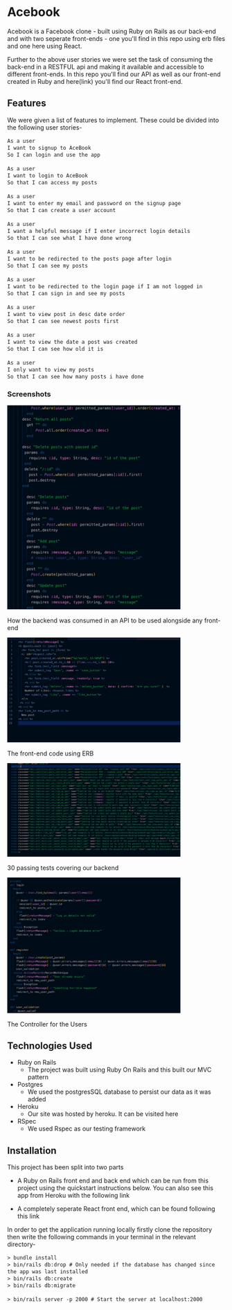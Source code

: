 Acebook
==================

Acebook is a Facebook clone - built using Ruby on Rails as our back-end and with two seperate front-ends - one you'll find in this repo using erb files and one here using React.

Further to the above user stories we were set the task of consuming the back-end in a RESTFUL api and making it available and accessible to different front-ends. In this repo you'll find our API as well as our front-end created in Ruby and here(link) you'll find our React front-end.

Features
-----

We were given a list of features to implement. These could be divided into the following user stories-

```
As a user
I want to signup to AceBook
So I can login and use the app  

As a user
I want to login to AceBook
So that I can access my posts

As a user
I want to enter my email and password on the signup page
So that I can create a user account

As a user
I want a helpful message if I enter incorrect login details
So that I can see what I have done wrong

As a user
I want to be redirected to the posts page after login
So that I can see my posts

As a user
I want to be redirected to the login page if I am not logged in
So that I can sign in and see my posts

As a user
I want to view post in desc date order
So that I can see newest posts first

As a user
I want to view the date a post was created
So that I can see how old it is

As a user
I only want to view my posts
So that I can see how many posts i have done

```

### Screenshots

<img src="images/consuming_API.png?" width="400px">

How the backend was consumed in an API to be used alongside any front-end

<img src="images/ERB_View.png?" width="400px">

The front-end code using ERB

<img src="images/passing_tests.png?" width="400px">

30 passing tests covering our backend

<img src="images/user_controller.png?" width="400px">

The Controller for the Users

Technologies Used
-----

* Ruby on Rails
  * The project was built using Ruby On Rails and this built our MVC pattern
* Postgres
  * We used the postgresSQL database to persist our data as it was added
* Heroku
  * Our site was hosted by heroku. It can be visited here
* RSpec
  * We used Rspec as our testing framework

Installation
-----

This project has been split into two parts

* A Ruby on Rails front end and back end which can be run from this project using the quickstart instructions below. You can also see this app from Heroku with the following link

* A completely seperate React front end, which can be found following this link

In order to get the application running locally firstly clone the repository then write the following commands in your terminal in the relevant directory-


```
> bundle install
> bin/rails db:drop # Only needed if the database has changed since the app was last installed
> bin/rails db:create
> bin/rails db:migrate

> bin/rails server -p 2000 # Start the server at localhost:2000
```
